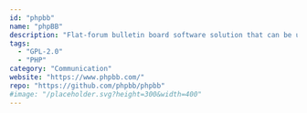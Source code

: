 ```yaml
---
id: "phpbb"
name: "phpBB"
description: "Flat-forum bulletin board software solution that can be used to stay in touch with a group of people or can power your entire website."
tags:
  - "GPL-2.0"
  - "PHP"
category: "Communication"
website: "https://www.phpbb.com/"
repo: "https://github.com/phpbb/phpbb"
#image: "/placeholder.svg?height=300&width=400"
---
```



